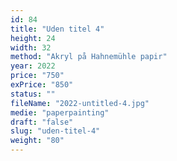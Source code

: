 ```yaml
---
id: 84
title: "Uden titel 4"
height: 24
width: 32
method: "Akryl på Hahnemühle papir"
year: 2022
price: "750"
exPrice: "850"
status: ""
fileName: "2022-untitled-4.jpg"
medie: "paperpainting"
draft: "false"
slug: "uden-titel-4"
weight: "80"
---
```


